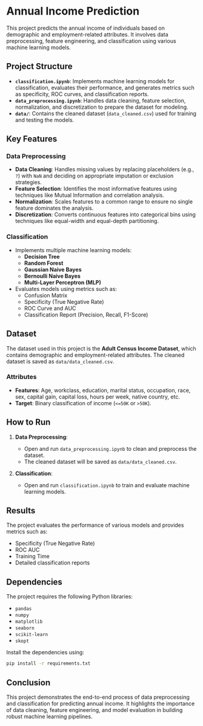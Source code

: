 # Annual Income Prediction

This project predicts the annual income of individuals based on demographic and employment-related attributes. It involves data preprocessing, feature engineering, and classification using various machine learning models.

## Project Structure
- **`classification.ipynb`**: Implements machine learning models for classification, evaluates their performance, and generates metrics such as specificity, ROC curves, and classification reports.
- **`data_preprocessing.ipynb`**: Handles data cleaning, feature selection, normalization, and discretization to prepare the dataset for modeling.
- **`data/`**: Contains the cleaned dataset (`data_cleaned.csv`) used for training and testing the models.

## Key Features

### Data Preprocessing
- **Data Cleaning**: Handles missing values by replacing placeholders (e.g., `?`) with `NaN` and deciding on appropriate imputation or exclusion strategies.
- **Feature Selection**: Identifies the most informative features using techniques like Mutual Information and correlation analysis.
- **Normalization**: Scales features to a common range to ensure no single feature dominates the analysis.
- **Discretization**: Converts continuous features into categorical bins using techniques like equal-width and equal-depth partitioning.

### Classification
- Implements multiple machine learning models:
  - **Decision Tree**
  - **Random Forest**
  - **Gaussian Naive Bayes**
  - **Bernoulli Naive Bayes**
  - **Multi-Layer Perceptron (MLP)**
- Evaluates models using metrics such as:
  - Confusion Matrix
  - Specificity (True Negative Rate)
  - ROC Curve and AUC
  - Classification Report (Precision, Recall, F1-Score)

## Dataset
The dataset used in this project is the **Adult Census Income Dataset**, which contains demographic and employment-related attributes. The cleaned dataset is saved as `data/data_cleaned.csv`.

### Attributes
- **Features**: Age, workclass, education, marital status, occupation, race, sex, capital gain, capital loss, hours per week, native country, etc.
- **Target**: Binary classification of income (`<=50K` or `>50K`).

## How to Run

1. **Data Preprocessing**:
   - Open and run `data_preprocessing.ipynb` to clean and preprocess the dataset.
   - The cleaned dataset will be saved as `data/data_cleaned.csv`.

2. **Classification**:
   - Open and run `classification.ipynb` to train and evaluate machine learning models.

## Results
The project evaluates the performance of various models and provides metrics such as:
- Specificity (True Negative Rate)
- ROC AUC
- Training Time
- Detailed classification reports

## Dependencies
The project requires the following Python libraries:
- `pandas`
- `numpy`
- `matplotlib`
- `seaborn`
- `scikit-learn`
- `skopt`

Install the dependencies using:
```bash
pip install -r requirements.txt
```

## Conclusion
This project demonstrates the end-to-end process of data preprocessing and classification for predicting annual income. It highlights the importance of data cleaning, feature engineering, and model evaluation in building robust machine learning pipelines.